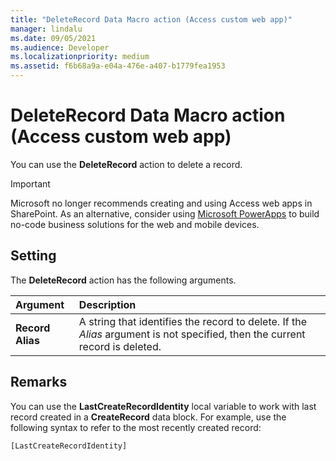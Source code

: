 ```yaml
---
title: "DeleteRecord Data Macro action (Access custom web app)"
manager: lindalu
ms.date: 09/05/2021
ms.audience: Developer
ms.localizationpriority: medium
ms.assetid: f6b68a9a-e04a-476e-a407-b1779fea1953
---
```


# DeleteRecord Data Macro action (Access custom web app)

You can use the **DeleteRecord** action to delete a record.
  
> [!IMPORTANT]
> Microsoft no longer recommends creating and using Access web apps in SharePoint. As an alternative, consider using [Microsoft PowerApps](https://powerapps.microsoft.com/en-us/) to build no-code business solutions for the web and mobile devices.
  
## Setting

The **DeleteRecord** action has the following arguments.
  
|**Argument**|**Description**|
|:-----|:-----|
|**Record Alias** <br/> |A string that identifies the record to delete. If the *Alias* argument is not specified, then the current record is deleted.  <br/> |

## Remarks

You can use the **LastCreateRecordIdentity** local variable to work with last record created in a **CreateRecord** data block. For example, use the following syntax to refer to the most recently created record: 
  
`[LastCreateRecordIdentity]`
